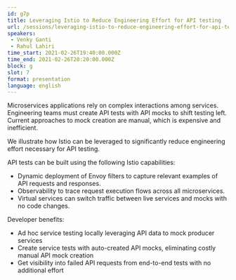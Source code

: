 ```yaml
---
id: g7p
title: Leveraging Istio to Reduce Engineering Effort for API testing
url: /sessions/leveraging-istio-to-reduce-engineering-effort-for-api-testing
speakers:
 - Venky Ganti
 - Rahul Lahiri
time_start: 2021-02-26T19:40:00.000Z
time_end: 2021-02-26T20:20:00.000Z
block: g
slot: 7
format: presentation
language: english
---
```


Microservices applications rely on complex interactions among services. Engineering teams must create API tests with API mocks to shift testing left. Current approaches to mock creation are manual, which is expensive and inefficient. 

We illustrate how Istio can be leveraged to significantly reduce engineering effort necessary for API testing.  

API tests can be built using the following Istio capabilities: 
- Dynamic deployment of Envoy filters to capture relevant examples of API requests and responses.  
- Observability to trace request execution flows across all microservices.  
- Virtual services can switch traffic between live services and mocks with no code changes. 

Developer benefits: 
- Ad hoc service testing locally leveraging API data to mock producer services
- Create service tests with auto-created API mocks, eliminating costly manual API mock creation
- Get visibility into failed API requests from end-to-end tests with no additional effort
